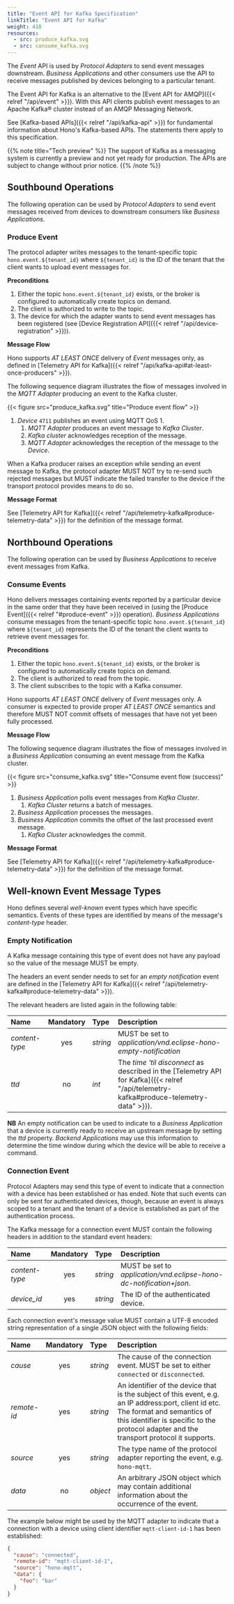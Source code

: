 ```yaml
---
title: "Event API for Kafka Specification"
linkTitle: "Event API for Kafka"
weight: 418
resources:
  - src: produce_kafka.svg
  - src: consume_kafka.svg
---
```


The *Event* API is used by *Protocol Adapters* to send event messages downstream.
*Business Applications* and other consumers use the API to receive messages published by devices belonging to a particular tenant.

The Event API for Kafka is an alternative to the [Event API for AMQP]({{< relref "/api/event" >}}).
With this API clients publish event messages to an Apache Kafka&reg; cluster instead of an AMQP Messaging Network. 

See [Kafka-based APIs]({{< relref "/api/kafka-api" >}}) for fundamental information about Hono's Kafka-based APIs.
The statements there apply to this specification.

{{% note title="Tech preview" %}}
The support of Kafka as a messaging system is currently a preview and not yet ready for production. The APIs are subject to change without prior notice. 
{{% /note %}}


## Southbound Operations

The following operation can be used by *Protocol Adapters* to send event messages received from devices to downstream consumers like *Business Applications*.

### Produce Event

The protocol adapter writes messages to the tenant-specific topic `hono.event.${tenant_id}` where `${tenant_id}` is the ID of the tenant that the client wants to upload event messages for.


**Preconditions**

1. Either the topic `hono.event.${tenant_id}` exists, or the broker is configured to automatically create topics on demand.
1. The client is authorized to write to the topic.
1. The device for which the adapter wants to send event messages has been registered (see [Device Registration API]({{< relref "/api/device-registration" >}})).

**Message Flow**

Hono supports *AT LEAST ONCE* delivery of *Event* messages only, as defined in [Telemetry API for Kafka]({{< relref "/api/kafka-api#at-least-once-producers" >}}).

The following sequence diagram illustrates the flow of messages involved in the *MQTT Adapter* producing an event to the Kafka cluster.

{{< figure src="produce_kafka.svg" title="Produce event flow" >}}

1. *Device* `4711` publishes an event using MQTT QoS 1.
   1. *MQTT Adapter* produces an event message to *Kafka Cluster*.
   1. *Kafka cluster* acknowledges reception of the message.
   1. *MQTT Adapter* acknowledges the reception of the message to the *Device*.

When a Kafka producer raises an exception while sending an event message to Kafka, the protocol adapter MUST NOT try to re-send such rejected messages but MUST indicate the failed transfer to the device if the transport protocol provides means to do so.

**Message Format**

See [Telemetry API for Kafka]({{< relref "/api/telemetry-kafka#produce-telemetry-data" >}}) for the definition of the message format.

## Northbound Operations

The following operation can be used by *Business Applications* to receive event messages from Kafka.

### Consume Events

Hono delivers messages containing events reported by a particular device in the same order that they have been received in (using the [Produce Event]({{< relref "#produce-event" >}}) operation).
*Business Applications* consume messages from the tenant-specific topic `hono.event.${tenant_id}` where `${tenant_id}` represents the ID of the tenant the client wants to retrieve event messages for.

**Preconditions**

1. Either the topic `hono.event.${tenant_id}` exists, or the broker is configured to automatically create topics on demand.
1. The client is authorized to read from the topic.
1. The client subscribes to the topic with a Kafka consumer. 

Hono supports *AT LEAST ONCE* delivery of *Event* messages only. A consumer is expected to provide proper *AT LEAST ONCE* 
semantics and therefore MUST NOT commit offsets of messages that have not yet been fully processed.

**Message Flow**

The following sequence diagram illustrates the flow of messages involved in a *Business Application* consuming an event message from the Kafka cluster. 

{{< figure src="consume_kafka.svg" title="Consume event flow (success)" >}}

1. *Business Application* polls event messages from *Kafka Cluster*.
    1. *Kafka Cluster* returns a batch of messages.
1. *Business Application* processes the messages.
1. *Business Application* commits the offset of the last processed event message.
    1. *Kafka Cluster* acknowledges the commit.

**Message Format**

See [Telemetry API for Kafka]({{< relref "/api/telemetry-kafka#produce-telemetry-data" >}}) for the definition of the message format. 



## Well-known Event Message Types

Hono defines several *well-known* event types which have specific semantics. Events of these types are identified by means of the message's *content-type* header.

### Empty Notification

A Kafka message containing this type of event does not have any payload so the value of the message MUST be empty.

The headers an event sender needs to set for an *empty notification* event are defined in the [Telemetry API for Kafka]({{< relref "/api/telemetry-kafka#produce-telemetry-data" >}}).

The relevant headers are listed again in the following table:

| Name            | Mandatory       | Type        | Description |
| :-------------- | :-------------: | :---------- | :---------- |
| *content-type*  | yes             | *string*    | MUST be set to *application/vnd.eclipse-hono-empty-notification* |
| *ttd*           | no              | *int*       | The *time 'til disconnect* as described in the [Telemetry API for Kafka]({{< relref "/api/telemetry-kafka#produce-telemetry-data" >}}). |

**NB** An empty notification can be used to indicate to a *Business Application* that a device is currently ready to receive an upstream message by setting the *ttd* property. 
*Backend Applications* may use this information to determine the time window during which the device will be able to receive a command.

### Connection Event

Protocol Adapters may send this type of event to indicate that a connection with a device has
been established or has ended. Note that such events can only be sent for authenticated devices,
though, because an event is always scoped to a tenant and the tenant of a device is
established as part of the authentication process.

The Kafka message for a connection event MUST contain the following headers in addition to the standard event headers:

| Name            | Mandatory       | Type        | Description |
| :-------------- | :-------------: | :---------- | :---------- |
| *content-type*  | yes             | *string*    | MUST be set to  *application/vnd.eclipse-hono-dc-notification+json*. |
| *device_id*    | yes              | *string*    | The ID of the authenticated device. |

Each connection event's message value MUST contain a UTF-8 encoded string representation of a single JSON object with the following fields:

| Name        | Mandatory | Type      | Description |
| :---------- | :-------: | :-------- | :---------- |
| *cause*     | yes       | *string*  | The cause of the connection event. MUST be set to either `connected` or `disconnected`. |
| *remote-id* | yes       | *string*  | An identifier of the device that is the subject of this event, e.g. an IP address:port, client id etc. The format and semantics of this identifier is specific to the protocol adapter and the transport protocol it supports. |
| *source*    | yes       | *string*  | The type name of the protocol adapter reporting the event, e.g. `hono-mqtt`. |
| *data*      | no        | *object*  | An arbitrary JSON object which may contain additional information about the occurrence of the event. |

The example below might be used by the MQTT adapter to indicate that a connection with a device using client identifier `mqtt-client-id-1` has been established:

~~~json
{
  "cause": "connected",
  "remote-id": "mqtt-client-id-1",
  "source": "hono-mqtt",
  "data": {
    "foo": "bar"
  }
}
~~~
